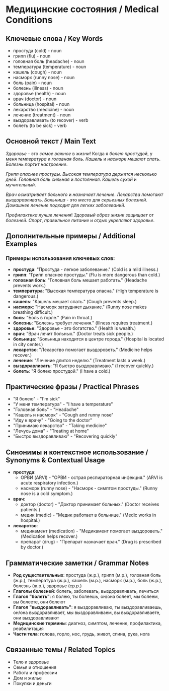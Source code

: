 # Медицинские состояния / Medical Conditions

## Ключевые слова / Key Words
- простуда (cold) - noun
- грипп (flu) - noun
- головная боль (headache) - noun
- температура (temperature) - noun
- кашель (cough) - noun
- насморк (runny nose) - noun
- боль (pain) - noun
- болезнь (illness) - noun
- здоровье (health) - noun
- врач (doctor) - noun
- больница (hospital) - noun
- лекарство (medicine) - noun
- лечение (treatment) - noun
- выздоравливать (to recover) - verb
- болеть (to be sick) - verb

## Основной текст / Main Text

*Здоровье* - это *самое* *важное* в *жизни*! Когда я *болею* *простудой*, у меня *температура* и *головная* *боль*. *Кашель* и *насморк* *мешают* *спать*. *Болезнь* *портит* *настроение*.

*Грипп* *опаснее* *простуды*. *Высокая* *температура* *держится* *несколько* *дней*. *Головная* *боль* *сильная* и *постоянная*. *Кашель* *сухой* и *мучительный*.

*Врач* *осматривает* *больного* и *назначает* *лечение*. *Лекарства* *помогают* *выздоравливать*. *Больница* - это *место* для *серьезных* *болезней*. *Домашнее* *лечение* *подходит* для *легких* *заболеваний*.

*Профилактика* *лучше* *лечения*! *Здоровый* *образ* *жизни* *защищает* от *болезней*. *Спорт*, *правильное* *питание* и *отдых* *укрепляют* *здоровье*.

## Дополнительные примеры / Additional Examples

### Примеры использования ключевых слов:
- **простуда**: "Простуда - легкое заболевание." (Cold is a mild illness.)
- **грипп**: "Грипп опаснее простуды." (Flu is more dangerous than cold.)
- **головная боль**: "Головная боль мешает работать." (Headache prevents work.)
- **температура**: "Высокая температура опасна." (High temperature is dangerous.)
- **кашель**: "Кашель мешает спать." (Cough prevents sleep.)
- **насморк**: "Насморк затрудняет дыхание." (Runny nose makes breathing difficult.)
- **боль**: "Боль в горле." (Pain in throat.)
- **болезнь**: "Болезнь требует лечения." (Illness requires treatment.)
- **здоровье**: "Здоровье - это богатство." (Health is wealth.)
- **врач**: "Врач лечит больных." (Doctor treats sick people.)
- **больница**: "Больница находится в центре города." (Hospital is located in city center.)
- **лекарство**: "Лекарство помогает выздороветь." (Medicine helps recover.)
- **лечение**: "Лечение длится неделю." (Treatment lasts a week.)
- **выздоравливать**: "Я быстро выздоравливаю." (I recover quickly.)
- **болеть**: "Я болею простудой." (I have a cold.)

## Практические фразы / Practical Phrases

- "Я болею" - "I'm sick"
- "У меня температура" - "I have a temperature"
- "Головная боль" - "Headache"
- "Кашель и насморк" - "Cough and runny nose"
- "Иду к врачу" - "Going to the doctor"
- "Принимаю лекарство" - "Taking medicine"
- "Лечусь дома" - "Treating at home"
- "Быстро выздоравливаю" - "Recovering quickly"

## Синонимы и контекстное использование / Synonyms & Contextual Usage

- **простуда**: 
  - ОРВИ (ARVI) - "ОРВИ - острая респираторная инфекция." (ARVI is acute respiratory infection.)
  - насморк (runny nose) - "Насморк - симптом простуды." (Runny nose is a cold symptom.)
- **врач**: 
  - доктор (doctor) - "Доктор принимает больных." (Doctor receives patients.)
  - медик (medic) - "Медик работает в больнице." (Medic works in hospital.)
- **лекарство**: 
  - медикамент (medication) - "Медикамент помогает выздороветь." (Medication helps recover.)
  - препарат (drug) - "Препарат назначает врач." (Drug is prescribed by doctor.)

## Грамматические заметки / Grammar Notes

- **Род существительных**: простуда (ж.р.), грипп (м.р.), головная боль (ж.р.), температура (ж.р.), кашель (м.р.), насморк (м.р.), боль (ж.р.), болезнь (ж.р.), здоровье (ср.р.)
- **Глаголы болезней**: болеть, заболевать, выздоравливать, лечиться
- **Глагол "болеть"**: я болею, ты болеешь, он/она болеет, мы болеем, вы болеете, они болеют
- **Глагол "выздоравливать"**: я выздоравливаю, ты выздоравливаешь, он/она выздоравливает, мы выздоравливаем, вы выздоравливаете, они выздоравливают
- **Медицинские термины**: диагноз, симптом, лечение, профилактика, реабилитация
- **Части тела**: голова, горло, нос, грудь, живот, спина, рука, нога

## Связанные темы / Related Topics

- Тело и здоровье
- Семья и отношения
- Работа и профессии
- Дом и жилье
- Покупки и деньги
